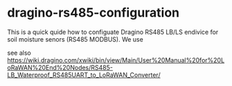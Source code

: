 # dragino-rs485-configuration
This is a quick quide how to configuate Dragino RS485 LB/LS endivice for soil moisture senors (RS485 MODBUS).
We use 


see also https://wiki.dragino.com/xwiki/bin/view/Main/User%20Manual%20for%20LoRaWAN%20End%20Nodes/RS485-LB_Waterproof_RS485UART_to_LoRaWAN_Converter/

